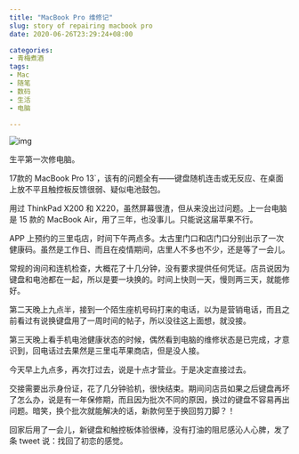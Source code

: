 ```yaml
---
title: "MacBook Pro 维修记"
slug: story of repairing macbook pro
date: 2020-06-26T23:29:24+08:00

categories:
- 青梅煮酒
tags:
- Mac
- 随笔
- 数码
- 生活
- 电脑

---
```


![img](https://raw.githubusercontent.com/xbot/image-hosting/master/blog/2020-06-26-23-36-49-三里屯太古里南区.jpg)

生平第一次修电脑。

17款的 MacBook Pro 13`，该有的问题全有——键盘随机连击或无反应、在桌面上放不平且触控板反馈很弱、疑似电池鼓包。

用过 ThinkPad X200 和 X220，虽然屏幕很渣，但从来没出过问题。上一台电脑是 15 款的 MacBook Air，用了三年，也没事儿。只能说这届苹果不行。

APP 上预约的三里屯店，时间下午两点多。太古里门口和店门口分别出示了一次健康码。虽然是工作日、而且在疫情期间，店里人不多也不少，还是等了一会儿。

常规的询问和连机检查，大概花了十几分钟，没有要求提供任何凭证。店员说因为键盘和电池都在一起，所以是要一块换的。时间上快则一天，慢则两三天，就能修好。

第二天晚上九点半，接到一个陌生座机号码打来的电话，以为是营销电话，而且之前看过有说换键盘用了一周时间的帖子，所以没往这上面想，就没接。

第三天晚上看手机电池健康状态的时候，偶然看到电脑的维修状态是已完成，才意识到，回电话过去果然是三里屯苹果商店，但是没人接。

今天早上九点多，再次打过去，说是十点才营业。于是决定直接过去。

交接需要出示身份证，花了几分钟验机，很快结束。期间问店员如果之后键盘再坏了怎么办，说是有一年保修期，而且因为批次不同的原因，换过的键盘不容易再出问题。暗笑，换个批次就能解决的话，新款何至于换回剪刀脚？！

回家后用了一会儿，新键盘和触控板体验很棒，没有打油的阻尼感沁人心脾，发了条 tweet 说：找回了初恋的感觉。